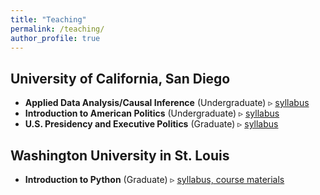 ```yaml
---
title: "Teaching"
permalink: /teaching/
author_profile: true
---
```


## University of California, San Diego
- **Applied Data Analysis/Causal Inference** (Undergraduate) ▹ [syllabus](/files/syl/ug_causal_syl.pdf)
- **Introduction to American Politics** (Undergraduate) ▹ [syllabus](/files/syl/intro_ap_syl.pdf)
- **U.S. Presidency and Executive Politics** (Graduate) ▹ [syllabus](/files/syl/grad_pres_syl.pdf)

## Washington University in St. Louis
- **Introduction to Python** (Graduate) ▹ [syllabus, course materials](https://github.com/bennoble/python_summer2021)
	
<!-- ## Teaching Assistant
- Causal Inference (Christopher Lucas, Graduate Level), Spring 2022
	+ [Link to `R`-based lab exercises](https://github.com/bennoble/causal-inference-2022) I created for the course.
- Game Theory I (Keith Schnakenberg, Graduate Level), Fall 2021
- Introduction to Python (Patrick Cunha Silva, Graduate Level), Summer 2020
- American Political Behavior (Betsy Sinclair, Graduate Level), Spring 2020
- Introduction to American Politics (Andrew Reeves, Undergraduate Level), Fall 2019 -->